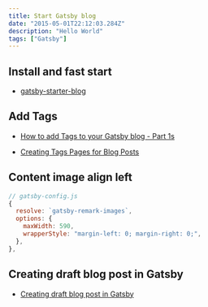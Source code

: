 ```yaml
---
title: Start Gatsby blog
date: "2015-05-01T22:12:03.284Z"
description: "Hello World"
tags: ["Gatsby"]
---
```


## Install and fast start

- [gatsby-starter-blog](https://www.gatsbyjs.org/starters/gatsbyjs/gatsby-starter-blog/)

## Add Tags

- [How to add Tags to your Gatsby blog - Part 1s](https://dev.to/gabcimato/how-to-add-tags-to-your-gatsby-blog-part-1-34fk)

- [Creating Tags Pages for Blog Posts](https://www.gatsbyjs.org/docs/adding-tags-and-categories-to-blog-posts/)

## Content image align left

```js
// gatsby-config.js
{
  resolve: `gatsby-remark-images`,
  options: {
    maxWidth: 590,
    wrapperStyle: "margin-left: 0; margin-right: 0;",
  },
},
```

## Creating draft blog post in Gatsby

- [Creating draft blog post in Gatsby](https://dev.to/bhansa/creating-draft-blog-post-in-gatsby-3868)
